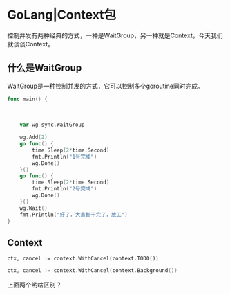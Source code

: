 # GoLang|Context包

控制并发有两种经典的方式，一种是WaitGroup，另一种就是Context，今天我们就谈谈Context。

## 什么是WaitGroup

WaitGroup是一种控制并发的方式，它可以控制多个goroutine同时完成。

```go
func main() {
    
    
    
	var wg sync.WaitGroup

	wg.Add(2)
	go func() {
		time.Sleep(2*time.Second)
		fmt.Println("1号完成")
		wg.Done()
	}()
	go func() {
		time.Sleep(2*time.Second)
		fmt.Println("2号完成")
		wg.Done()
	}()
	wg.Wait()
	fmt.Println("好了，大家都干完了，放工")
}
```

## Context

```django
ctx, cancel := context.WithCancel(context.TODO())
```

```Go
ctx, cancel := context.WithCancel(context.Background())
```



上面两个哟啥区别？